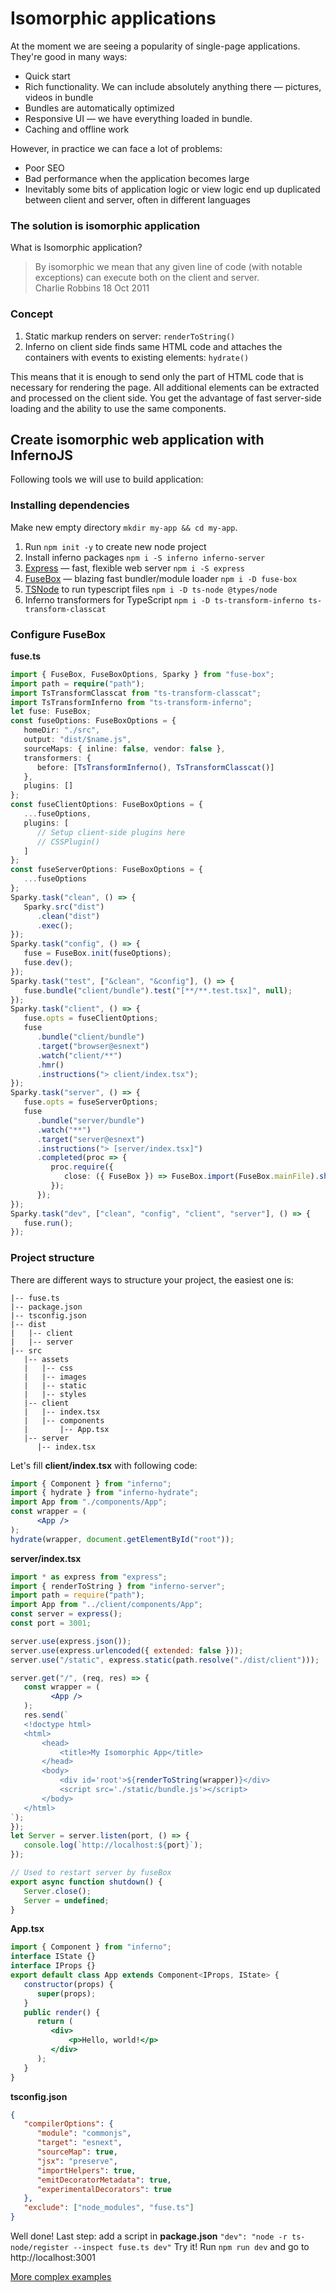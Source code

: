 # Isomorphic applications
At the moment we are seeing a popularity of single-page applications. They're good in many ways:
- Quick start
- Rich functionality. We can include absolutely anything there — pictures, videos in bundle
- Bundles are automatically optimized
- Responsive UI — we have everything loaded in bundle.
- Caching and offline work

However, in practice we can face a lot of problems:
- Poor SEO
- Bad performance when the application becomes large
- Inevitably some bits of application logic or view logic end up duplicated between client and server, often in different languages
### The solution is isomorphic application
What is Isomorphic application?
> By isomorphic we mean that any given line of code (with notable exceptions) can execute both on the client and server.<br>
Charlie Robbins
18 Oct 2011

### Concept
 1. Static markup renders on server: `renderToString()`
 2. Inferno on client side finds same HTML code and attaches the containers with events to existing elements: `hydrate()`

This means that it is enough to send only the part of HTML code that is necessary for rendering the page. All additional elements can be extracted and processed on the client side. You get the advantage of fast server-side loading and the ability to use the same components.

## Create isomorphic web application with InfernoJS

Following tools we will use to build application:
### Installing dependencies
Make new empty directory `mkdir my-app && cd my-app`.
 1. Run `npm init -y` to create new node project
 2. Install inferno packages `npm i -S inferno inferno-server`
 3. [Express](http://expressjs.com) — fast, flexible web server `npm i -S express`
 4. [FuseBox](https://fuse-box.org/) — blazing fast bundler/module loader `npm i -D fuse-box`
 5. [TSNode](https://github.com/TypeStrong/ts-node) to run typescript files `npm i -D ts-node @types/node`
 6. Inferno transformers for TypeScript `npm i -D ts-transform-inferno ts-transform-classcat`
### Configure FuseBox
**fuse.ts**
```ts
import { FuseBox, FuseBoxOptions, Sparky } from "fuse-box";
import path = require("path");
import TsTransformClasscat from "ts-transform-classcat";
import TsTransformInferno from "ts-transform-inferno";
let fuse: FuseBox;
const fuseOptions: FuseBoxOptions = {
   homeDir: "./src",
   output: "dist/$name.js",
   sourceMaps: { inline: false, vendor: false },
   transformers: {
      before: [TsTransformInferno(), TsTransformClasscat()]
   },
   plugins: []
};
const fuseClientOptions: FuseBoxOptions = {
   ...fuseOptions,
   plugins: [
	  // Setup client-side plugins here
      // CSSPlugin()
   ]
};
const fuseServerOptions: FuseBoxOptions = {
   ...fuseOptions
};
Sparky.task("clean", () => {
   Sparky.src("dist")
      .clean("dist")
      .exec();
});
Sparky.task("config", () => {
   fuse = FuseBox.init(fuseOptions);
   fuse.dev();
});
Sparky.task("test", ["&clean", "&config"], () => {
   fuse.bundle("client/bundle").test("[**/**.test.tsx]", null);
});
Sparky.task("client", () => {
   fuse.opts = fuseClientOptions;
   fuse
      .bundle("client/bundle")
      .target("browser@esnext")
      .watch("client/**")
      .hmr()
      .instructions("> client/index.tsx");
});
Sparky.task("server", () => {
   fuse.opts = fuseServerOptions;
   fuse
      .bundle("server/bundle")
      .watch("**")
      .target("server@esnext")
      .instructions("> [server/index.tsx]")
      .completed(proc => {
         proc.require({
            close: ({ FuseBox }) => FuseBox.import(FuseBox.mainFile).shutdown()
         });
      });
});
Sparky.task("dev", ["clean", "config", "client", "server"], () => {
   fuse.run();
});

```
### Project structure
 There are different ways to structure your project, the easiest one is: 
```
|-- fuse.ts
|-- package.json
|-- tsconfig.json
|-- dist
|   |-- client
|   |-- server
|-- src
   |-- assets
   |   |-- css
   |   |-- images
   |   |-- static
   |   |-- styles
   |-- client
   |   |-- index.tsx
   |   |-- components
   |       |-- App.tsx
   |-- server
      |-- index.tsx
```
Let's fill **client/index.tsx** with following code:
```jsx
import { Component } from "inferno";
import { hydrate } from "inferno-hydrate";
import App from "./components/App";
const wrapper = (
      <App />
);
hydrate(wrapper, document.getElementById("root"));
```
**server/index.tsx** 
```jsx
import * as express from "express";
import { renderToString } from "inferno-server";
import path = require("path");
import App from "../client/components/App";
const server = express();
const port = 3001;

server.use(express.json());
server.use(express.urlencoded({ extended: false }));
server.use("/static", express.static(path.resolve("./dist/client")));

server.get("/", (req, res) => {
   const wrapper = (
         <App />
   );
   res.send(`
   <!doctype html>
   <html>
       <head>
           <title>My Isomorphic App</title>
       </head>
       <body>
           <div id='root'>${renderToString(wrapper)}</div>
           <script src='./static/bundle.js'></script>
       </body>
   </html>
`);
});
let Server = server.listen(port, () => {
   console.log(`http://localhost:${port}`);
});

// Used to restart server by fuseBox
export async function shutdown() {
   Server.close();
   Server = undefined;
}
```
**App.tsx**
```jsx
import { Component } from "inferno";
interface IState {}
interface IProps {}
export default class App extends Component<IProps, IState> {
   constructor(props) {
      super(props);
   }
   public render() {
      return (
         <div>
	         <p>Hello, world!</p>
         </div>
      );
   }
}
```
**tsconfig.json**
```json
{
   "compilerOptions": {
      "module": "commonjs",
      "target": "esnext",
      "sourceMap": true,
      "jsx": "preserve",
      "importHelpers": true,
      "emitDecoratorMetadata": true,
      "experimentalDecorators": true
   },
   "exclude": ["node_modules", "fuse.ts"]
}

```
Well done! Last step: add a script in **package.json**
 `"dev": "node -r ts-node/register --inspect fuse.ts dev"`
 Try it! Run `npm run dev` and go to http://localhost:3001
 
[More complex examples](https://github.com/guuibayer/awesome-inferno#boilerplates)
